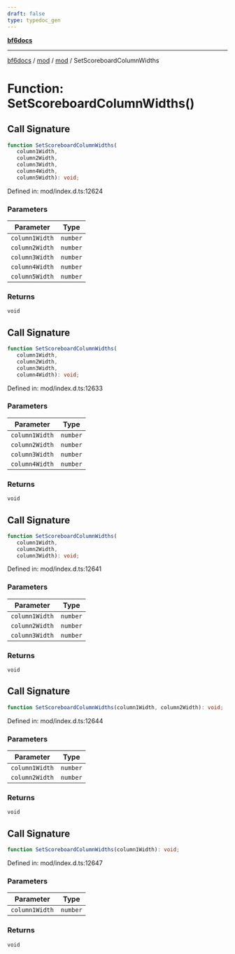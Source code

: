 ```yaml
---
draft: false
type: typedoc_gen
---
```


[**bf6docs**](../../../_index.md)

***

[bf6docs](../../../_index.md) / [mod](../../_index.md) / [mod](../_index.md) / SetScoreboardColumnWidths

# Function: SetScoreboardColumnWidths()

## Call Signature

```ts
function SetScoreboardColumnWidths(
   column1Width, 
   column2Width, 
   column3Width, 
   column4Width, 
   column5Width): void;
```

Defined in: mod/index.d.ts:12624

### Parameters

| Parameter | Type |
| ------ | ------ |
| `column1Width` | `number` |
| `column2Width` | `number` |
| `column3Width` | `number` |
| `column4Width` | `number` |
| `column5Width` | `number` |

### Returns

`void`

## Call Signature

```ts
function SetScoreboardColumnWidths(
   column1Width, 
   column2Width, 
   column3Width, 
   column4Width): void;
```

Defined in: mod/index.d.ts:12633

### Parameters

| Parameter | Type |
| ------ | ------ |
| `column1Width` | `number` |
| `column2Width` | `number` |
| `column3Width` | `number` |
| `column4Width` | `number` |

### Returns

`void`

## Call Signature

```ts
function SetScoreboardColumnWidths(
   column1Width, 
   column2Width, 
   column3Width): void;
```

Defined in: mod/index.d.ts:12641

### Parameters

| Parameter | Type |
| ------ | ------ |
| `column1Width` | `number` |
| `column2Width` | `number` |
| `column3Width` | `number` |

### Returns

`void`

## Call Signature

```ts
function SetScoreboardColumnWidths(column1Width, column2Width): void;
```

Defined in: mod/index.d.ts:12644

### Parameters

| Parameter | Type |
| ------ | ------ |
| `column1Width` | `number` |
| `column2Width` | `number` |

### Returns

`void`

## Call Signature

```ts
function SetScoreboardColumnWidths(column1Width): void;
```

Defined in: mod/index.d.ts:12647

### Parameters

| Parameter | Type |
| ------ | ------ |
| `column1Width` | `number` |

### Returns

`void`
